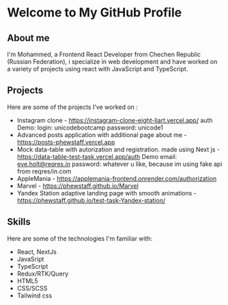 # Welcome to My GitHub Profile

## About me

I'm Mohammed, a Frontend React Developer from Chechen Republic (Russian Federation), i specialize in web development and have worked on a variety of projects using react with JavaScript and TypeScript. 

## Projects

Here are some of the projects I've worked on :


- Instagram clone - https://instagram-clone-eight-liart.vercel.app/ auth Demo: login: unicodebootcamp   password: unicode1
- Advanced posts application with additional page about me - https://posts-phewstaff.vercel.app
- Mock data-table with autorization and registration. made using Next js  - https://data-table-test-task.vercel.app/auth  Demo  email: eve.holt@reqres.in     password: whatever u like, because im using fake api from reqres/in.com 
- AppleMania - https://applemania-frontend.onrender.com/authorization
- Marvel - https://phewstaff.github.io/Marvel 
- Yandex Station adaptive landing page with smooth animations - https://phewstaff.github.io/test-task-Yandex-station/


## Skills

Here are some of the technologies I'm familiar with:

- React, NextJs
- JavaSript 
- TypeScript
- Redux/RTK/Query
- HTML5
- CSS/SCSS
- Tailwind css

<!--
**phewstaff/phewstaff** is a ✨ _special_ ✨ repository because its `README.md` (this file) appears on your GitHub profile.





